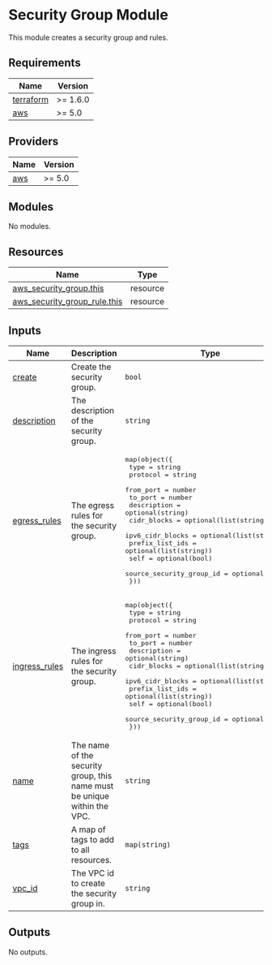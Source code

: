 # Security Group Module

This module creates a security group and rules.

<!-- BEGIN_TF_DOCS -->
## Requirements

| Name | Version |
|------|---------|
| <a name="requirement_terraform"></a> [terraform](#requirement\_terraform) | >= 1.6.0 |
| <a name="requirement_aws"></a> [aws](#requirement\_aws) | >= 5.0 |

## Providers

| Name | Version |
|------|---------|
| <a name="provider_aws"></a> [aws](#provider\_aws) | >= 5.0 |

## Modules

No modules.

## Resources

| Name | Type |
|------|------|
| [aws_security_group.this](https://registry.terraform.io/providers/hashicorp/aws/latest/docs/resources/security_group) | resource |
| [aws_security_group_rule.this](https://registry.terraform.io/providers/hashicorp/aws/latest/docs/resources/security_group_rule) | resource |

## Inputs

| Name | Description | Type | Default | Required |
|------|-------------|------|---------|:--------:|
| <a name="input_create"></a> [create](#input\_create) | Create the security group. | `bool` | `true` | no |
| <a name="input_description"></a> [description](#input\_description) | The description of the security group. | `string` | `""` | no |
| <a name="input_egress_rules"></a> [egress\_rules](#input\_egress\_rules) | The egress rules for the security group. | <pre>map(object({<br>    type                     = string<br>    protocol                 = string<br>    from_port                = number<br>    to_port                  = number<br>    description              = optional(string)<br>    cidr_blocks              = optional(list(string))<br>    ipv6_cidr_blocks         = optional(list(string))<br>    prefix_list_ids          = optional(list(string))<br>    self                     = optional(bool)<br>    source_security_group_id = optional(string)<br>  }))</pre> | `{}` | no |
| <a name="input_ingress_rules"></a> [ingress\_rules](#input\_ingress\_rules) | The ingress rules for the security group. | <pre>map(object({<br>    type                     = string<br>    protocol                 = string<br>    from_port                = number<br>    to_port                  = number<br>    description              = optional(string)<br>    cidr_blocks              = optional(list(string))<br>    ipv6_cidr_blocks         = optional(list(string))<br>    prefix_list_ids          = optional(list(string))<br>    self                     = optional(bool)<br>    source_security_group_id = optional(string)<br>  }))</pre> | `{}` | no |
| <a name="input_name"></a> [name](#input\_name) | The name of the security group, this name must be unique within the VPC. | `string` | n/a | yes |
| <a name="input_tags"></a> [tags](#input\_tags) | A map of tags to add to all resources. | `map(string)` | `{}` | no |
| <a name="input_vpc_id"></a> [vpc\_id](#input\_vpc\_id) | The VPC id to create the security group in. | `string` | n/a | yes |

## Outputs

No outputs.
<!-- END_TF_DOCS -->

<!-- BEGIN_TF_DOCS -->

<!-- END_TF_DOCS -->
